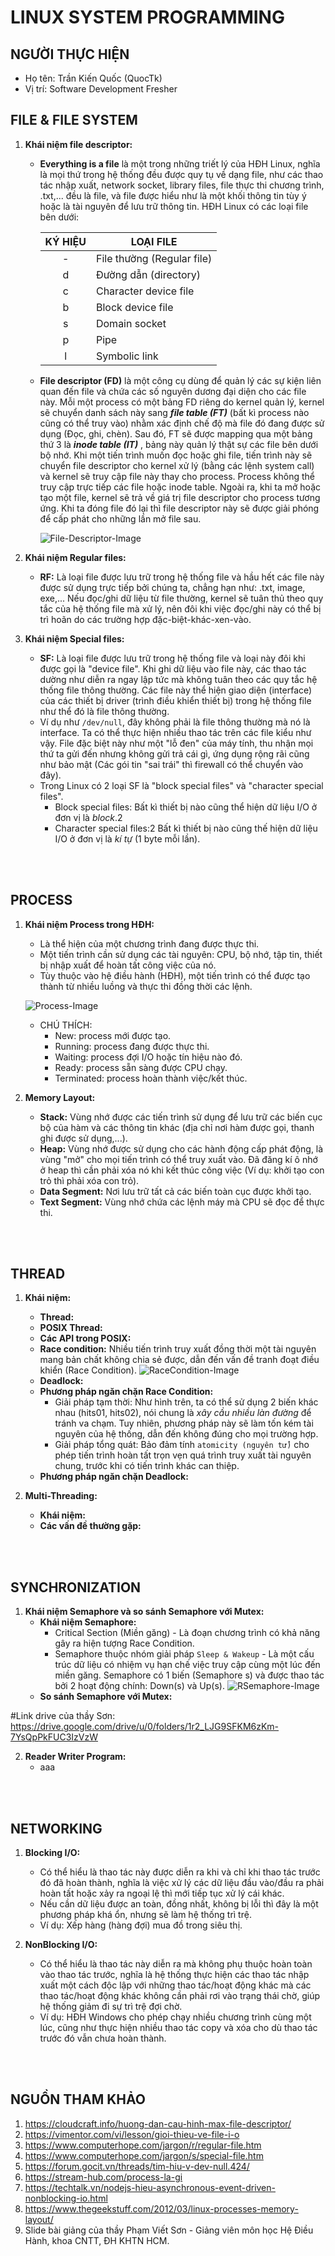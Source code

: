 ﻿# LINUX SYSTEM PROGRAMMING

## NGƯỜI THỰC HIỆN

* Họ tên: Trần Kiến Quốc (QuocTk)
* Vị trí: Software Development Fresher

## FILE & FILE SYSTEM

1. **Khái niệm file descriptor:**
   * **Everything is a file** là một trong những triết lý của HĐH Linux, nghĩa là mọi thứ trong hệ thống đều được quy tụ về dạng file, như các thao tác nhập xuất, network socket, library files, file thực thi chương trình, .txt,... đều là file, và file được hiểu như là một khối thông tin tùy ý hoặc là tài nguyên để lưu trữ thông tin. HĐH Linux có các loại file bên dưới:

        | KÝ HIỆU | LOẠI FILE                   |
        | :-:     | ---                         |
        | -       | File thường (Regular file)  |
        | d       | Đường dẫn (directory)       |
        | c       | Character device file       |
        | b       | Block device file           |
        | s       | Domain socket               |
        | p       | Pipe                        |
        | l       | Symbolic link               |
   * **File descriptor (FD)** là một công cụ dùng để quản lý các sự kiện liên quan đến file và chứa các số nguyên dương đại diện cho các file này. Mỗi một process có một bảng FD riêng do kernel quản lý, kernel sẽ chuyển danh sách này sang ***file table (FT)*** (bất kì process nào cũng có thể truy vào) nhằm xác định chế độ mà file đó đang được sử dụng (Đọc, ghi, chèn). Sau đó, FT sẽ được mapping qua một bảng thứ 3 là ***inode table (IT)*** , bảng này quản lý thật sự các file bên dưới bộ nhớ. Khi một tiến trình muốn đọc hoặc ghi file, tiến trình này sẽ chuyển file descriptor cho kernel xử lý (bằng các lệnh system call) và kernel sẽ truy cập file này thay cho process. Process không thể truy cập trực tiếp các file hoặc inode table. Ngoài ra, khi ta mở hoặc tạo một file, kernel sẽ trả về giá trị file descriptor cho process tương ứng. Khi ta đóng file đó lại thì file descriptor này sẽ được giải phóng để cấp phát cho những lần mở file sau.

        ![File-Descriptor-Image](images/1.png)

2. **Khái niệm Regular files:**
   * **RF:** Là loại file được lưu trữ trong hệ thống file và hầu hết các file này được sử dụng trực tiếp bởi chúng ta, chẳng hạn như: .txt, image, exe,... Nếu đọc/ghi dữ liệu từ file thường, kernel sẽ tuân thủ theo quy tắc của hệ thống file mà xử lý, nên đôi khi việc đọc/ghi này có thể bị trì hoãn do các trường hợp đặc-biệt-khác-xen-vào.

3. **Khái niệm Special files:**
   * **SF:** Là loại file được lưu trữ trong hệ thống file và loại này đôi khi được gọi là "device file". Khi ghi dữ liệu vào file này, các thao tác dường như diễn ra ngay lập tức mà không tuân theo các quy tắc hệ thống file thông thường. Các file này thể hiện giao diện (interface) của các thiết bị driver (trình điều khiển thiết bị) trong hệ thống file như thể đó là file thông thường.
   * Ví dụ như `/dev/null`, đây không phải là file thông thường mà nó là interface. Ta có thể thực hiện nhiều thao tác trên các file kiểu như vậy. File đặc biệt này như một "lỗ đen" của máy tính, thu nhận mọi thứ ta gửi đến nhưng không gửi trả cái gì, ứng dụng rộng rãi cũng như bảo mật (Các gói tin "sai trái" thì firewall có thể chuyển vào đây).
   * Trong Linux có 2 loại SF là "block special files" và "character special files". 
     * Block special files: Bất kì thiết bị nào cũng thể hiện dữ liệu I/O ở đơn vị là *block*.2
     * Character special files:2 Bất kì thiết bị nào cũng thế hiện dữ liệu I/O ở đơn vị là *kí tự* (1 byte mỗi lần).

<br/><br/>

## PROCESS

1. **Khái niệm Process trong HĐH:**
   * Là thể hiện của một chương trình đang được thực thi.
   * Một tiến trình cần sử dụng các tài nguyên: CPU, bộ nhớ, tập tin, thiết bị nhập xuất để hoàn tất công việc của nó.
   * Tùy thuộc vào hệ điều hành (HĐH), một tiến trình có thể được tạo thành từ nhiều luồng và thực thi đồng thời các lệnh.

   ![Process-Image](images/2.png)
   * CHÚ THÍCH:
        * New: process mới được tạo.
        * Running: process đang được thực thi.
        * Waiting: process đợi I/O hoặc tín hiệu nào đó.
        * Ready: process sẵn sàng được CPU chạy.
        * Terminated: process hoàn thành việc/kết thúc.

2. **Memory Layout:**
   * **Stack:** Vùng nhớ được các tiến trình sử dụng để lưu trữ các biến cục bộ của hàm và các thông tin khác (địa chỉ nơi hàm được gọi, thanh ghi được sử dụng,...).
   * **Heap:** Vùng nhớ được sử dụng cho các hành động cấp phát động, là vùng "mở" cho mọi tiến trình có thể truy xuất vào. Đã đăng kí ô nhớ ở heap thì cần phải xóa nó khi kết thúc công việc (Ví dụ: khởi tạo con trỏ thì phải xóa con trỏ).
   * **Data Segment:** Nơi lưu trữ tất cả các biến toàn cục được khởi tạo.
   * **Text Segment:** Vùng nhớ chứa các lệnh máy mà CPU sẽ đọc để thực thi.

<br/><br/>

## THREAD

1. **Khái niệm:**
   * **Thread:**
   * **POSIX Thread:**
   * **Các API trong POSIX:**
   * **Race condition:** Nhiều tiến trình truy xuất đồng thời một tài nguyên mang bản chất không chia sẻ được, dẫn đến vấn đề tranh đoạt điều khiển (Race Condition).
   ![RaceCondition-Image](images/3.png)
   * **Deadlock:**
   * **Phương pháp ngăn chặn Race Condition:**
        * Giải pháp tạm thời: Như hình trên, ta có thể sử dụng 2 biến khác nhau (hits01, hits02), nói chung là *xây cầu nhiều làn đường* để tránh va chạm. Tuy nhiên, phương pháp này sẽ làm tốn kém tài nguyên của hệ thống, dẫn đến không đúng cho mọi trường hợp.
        * Giải pháp tổng quát: Bảo đảm tính `atomicity (nguyên tử)` cho phép tiến trình hoàn tất trọn vẹn quá trình truy xuất tài nguyên chung, trước khi có tiến trình khác can thiệp.
   * **Phương pháp ngăn chặn Deadlock:**

2. **Multi-Threading:**
   * **Khái niệm:**
   * **Các vấn đề thường gặp:**




<br/><br/>

## SYNCHRONIZATION

1. **Khái niệm Semaphore và so sánh Semaphore với Mutex:**
   * **Khái niệm Semaphore:** 
        * Critical Section (Miền găng) - Là đoạn chương trình có khả năng gây ra hiện tượng Race Condition.
        * Semaphore thuộc nhóm giải pháp `Sleep & Wakeup` - Là một cấu trúc dữ liệu có nhiệm vụ hạn chế việc truy cập cùng một lúc đến miền găng. Semaphore có 1 biến (Semaphore s) và được thao tác bởi 2 hoạt động chính: Down(s) và Up(s).
        ![RSemaphore-Image](images/4.png)
   * **So sánh Semaphore với Mutex:**


#Link drive của thầy Sơn: https://drive.google.com/drive/u/0/folders/1r2_LJG9SFKM6zKm-7YsQpPkFUC3IzVzW




2. **Reader Writer Program:**
   * aaa

<br/><br/>

## NETWORKING

1. **Blocking I/O:**
   * Có thể hiểu là thao tác này được diễn ra khi và chỉ khi thao tác trước đó đã hoàn thành, nghĩa là việc xử lý các dữ liệu đầu vào/đầu ra phải hoàn tất hoặc xảy ra ngoại lệ thì mới tiếp tục xử lý cái khác.
   * Nếu cần dữ liệu được an toàn, đồng nhất, không bị lỗi thì đây là một phương pháp khá ổn, nhưng sẽ làm hệ thống trì trệ.
   * Ví dụ: Xếp hàng (hàng đợi) mua đồ trong siêu thị.

2. **NonBlocking I/O:**
   * Có thể hiểu là thao tác này diễn ra mà không phụ thuộc hoàn toàn vào thao tác trước, nghĩa là hệ thống thực hiện các thao tác nhập xuất một cách độc lập với những thao tác/hoạt động khác mà các thao tác/hoạt động khác không cần phải rơi vào trạng thái chờ, giúp hệ thống giảm đi sự trì trệ đợi chờ.
   * Ví dụ: HĐH Windows cho phép chạy nhiều chương trình cùng một lúc, cũng như thực hiện nhiều thao tác copy và xóa cho dù thao tác trước đó vẫn chưa hoàn thành.

<br/><br/>

## NGUỒN THAM KHẢO

1. <https://cloudcraft.info/huong-dan-cau-hinh-max-file-descriptor/>
2. <https://vimentor.com/vi/lesson/gioi-thieu-ve-file-i-o>
3. <https://www.computerhope.com/jargon/r/regular-file.htm>
4. <https://www.computerhope.com/jargon/s/special-file.htm>
5. <https://forum.gocit.vn/threads/tim-hiu-v-dev-null.424/>
6. <https://stream-hub.com/process-la-gi>
7. <https://techtalk.vn/nodejs-hieu-asynchronous-event-driven-nonblocking-io.html>
8. <https://www.thegeekstuff.com/2012/03/linux-processes-memory-layout/>
9. Slide bài giảng của thầy Phạm Viết Sơn - Giảng viên môn học Hệ Điều Hành, khoa CNTT, ĐH KHTN HCM.